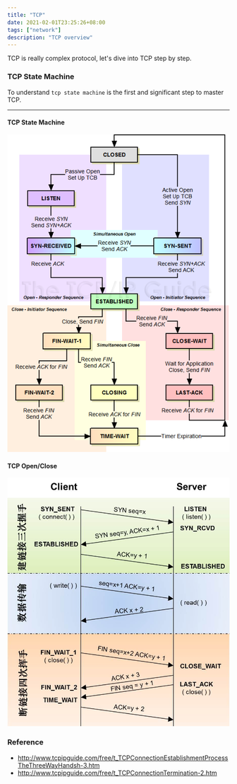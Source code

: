 ```yaml
---
title: "TCP"
date: 2021-02-01T23:25:26+08:00
tags: ["network"]
description: "TCP overview"
---
```


TCP is really complex protocol, let's dive into TCP step by step.

### TCP State Machine
To understand `tcp state machine` is the first and significant step to master TCP.

----
#### TCP State Machine
![tcp state Machine](/images/tcpfsm.png)

#### TCP Open/Close
![tcp open and close](/images/tcp_open_close.jpg)

### Reference
- http://www.tcpipguide.com/free/t_TCPConnectionEstablishmentProcessTheThreeWayHandsh-3.htm
- http://www.tcpipguide.com/free/t_TCPConnectionTermination-2.htm
